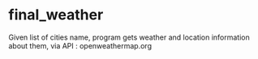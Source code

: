 # final_weather
Given list of cities name, program gets weather and location information about them, via API : openweathermap.org
